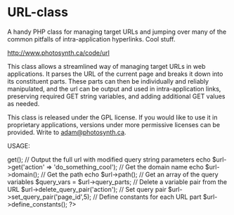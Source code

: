 URL-class
=========

A handy PHP class for managing target URLs and jumping over many of the common pitfalls of intra-application hyperlinks. Cool stuff.

http://www.photosynth.ca/code/url

This class allows a streamlined way of managing target URLs in web
applications. It parses the URL of the current page and breaks it down
into its constituent parts. These parts can then be individually and
reliably manipulated, and the url can be output and used in intra-application
links, preserving required GET string variables, and adding additional GET
values as needed.

This class is released under the GPL license. If you would like to use it
in proprietary applications, versions under more permissive licenses can
be provided. Write to adam@photosynth.ca.

USAGE:

<?php

$url = new url();

// On instantiation, the class detects and parses the current URL as seen by the browser (keep in mind this can be completely different than the file path, especially when URL rewriting is used. We're only concerned with client side URLS here).

// Output the url

echo $url->get();

// Output the full url with modified query string parameters

echo $url->get('action' => 'do_something_cool');

// Get the domain name

echo $url->domain();

// Get the path
echo $url->path();

// Get an array of the query variables

$query_vars = $url->query_parts;

// Delete a variable pair from the URL
$url->delete_query_pair('action');

// Set query pair
$url->set_query_pair('page_id',5);

// Define constants for each URL part

$url->define_constants();

?>
